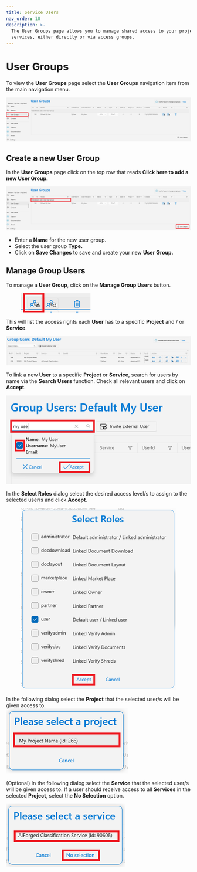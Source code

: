 ```yaml
---
title: Service Users
nav_order: 10
description: >-
  The User Groups page allows you to manage shared access to your projects and
  services, either directly or via access groups.
---
```


# User Groups

To view the **User Groups** page select the **User Groups** navigation item from the main navigation menu.

****![](<.gitbook/assets/image (13).png>)****

## Create a new User Group

In the **User Groups** page click on the top row that reads **Click here to add a new User Group.**

****![](<.gitbook/assets/image (30).png>)****

* Enter a **Name** for the new user group.
* Select the user group **Type.**
* Click on **Save Changes** to save and create your new **User Group.**

## Manage Group Users

To manage a **User Group**, click on the **Manage Group Users** button.

<figure><img src=".gitbook/assets/image (33) (1).png" alt=""><figcaption></figcaption></figure>

This will list the access rights each **User** has to a specific **Project** and / or **Service**.

![](<.gitbook/assets/image (1).png>)

To link a new **User** to a specific **Project** or **Service**, search for users by name via the **Search Users** function. Check all relevant users and click on **Accept**.&#x20;

![](<.gitbook/assets/image (50).png>)

In the **Select Roles** dialog select the desired access level/s to assign to the selected user/s and click **Accept**.

<figure><img src=".gitbook/assets/image (53).png" alt=""><figcaption></figcaption></figure>

In the following dialog select the **Project** that the selected user/s will be given access to.\
****![](<.gitbook/assets/image (31).png>)****

(Optional) In the following dialog select the **Service** that the selected user/s will be given access to. If a user should receive access to all **Services** in the selected **Project**, select the **No Selection** option.

![](<.gitbook/assets/image (57).png>)
